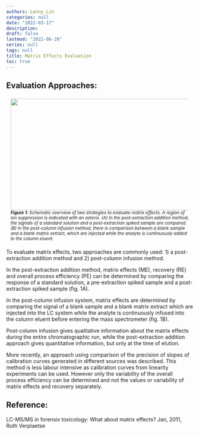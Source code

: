 ```yaml
---
authors: Lenny Lin
categories: null
date: "2022-03-17"
description: 
draft: false
lastmod: "2022-06-28"
series: null
tags: null
title: Matrix Effects Evaluation
toc: true
---
```




<!--more-->
## Evaluation Approaches:
<div>
<figure>
<img width ="540" height= "300" src = "/docs/images/Screenshot 2022-06-28 151444.png"/>
<figcaption><b>Figure 1</b>: Schematic overview of two strategies to evaluate matrix effects. A region of ion suppression is indicated with an asterix. (A) In the post-extraction addition method, the signals of a standard solution and a post-extraction spiked sample are compared. (B) In the post-column infusion method, there is comparison between a blank sample and a blank matrix extract, which are injected while the analyte is continuously added to the column eluent.</figcaption>
</figure>
</div>

To evaluate matrix effects, two approaches are commonly used: 1) a post-extraction addition method and 2) post-column infusion method.  

In the post-extraction addition method, matrix effects (ME), recovery (RE) and overall process efficiency (PE) can be determined by comparing the response of a standard solution, a pre-extraction spiked sample and a post-extraction spiked sample (fig. 1A).   

In the post-column infusion system, matrix effects are determined by comparing the signal of a blank sample and a blank matrix extract which are injected into the LC system while the analyte is continuously infused into the column eluent before entering the mass spectrometer (fig. 1B).   

Post-column infusion gives qualitative information about the matrix effects during the entire chromatographic run, while the post-extraction addition approach gives quantitative information, but only at the time of elution.   

More recently, an approach using comparison of the precision of slopes of calibration curves generated in different sources was described. This method is less labour intensive as calibration curves from linearity experiments can be used. However only the variability of the overall process efficiency can be determined and not the values or variability of matrix effects and recovery separately.

## Reference: 
LC-MS/MS in forensix toxicology: What about matrix effects? Jan, 2011, Ruth Verplaetse

<style type = "text/css">
figure {
  text-align: left;
  font-style: italic;
  font-size: smaller;
  text-indent: 0;
  margin: 0.5em;
  padding: 0.5em;
}

</style>
